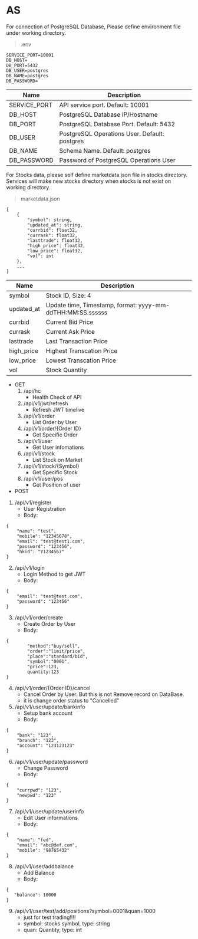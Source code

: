 # AS
For connection of PostgreSQL Database,
Please define environment file under working directory.
> .env
```
SERVICE_PORT=10001
DB_HOST=
DB_PORT=5432
DB_USER=postgres
DB_NAME=postgres
DB_PASSWORD=
```
| Name          | Description                                   |
| ------------- | --------------------------------------------- |
| SERVICE_PORT  | API service port. Default: 10001              |
| DB_HOST       | PostgreSQL Database IP/Hostname               |
| DB_PORT       | PostgreSQL Database Port. Default: 5432       |
| DB_USER       | PostgreSQL Operations User. Default: postgres |
| DB_NAME       | Schema Name. Default: postgres                |
| DB_PASSWORD   | Password of PostgreSQL Operations User        |

For Stocks data, please self define marketdata.json file in stocks directory.
Services will make new stocks directory when stocks is not exist on working directory.

> marketdata.json
```
[
    {
        "symbol": string,
        "updated_at": string,
        "currbid": float32,
        "currask": float32,
        "lasttrade": float32,
        "high_price": float32,
        "low_price": float32,
        "vol": int
    },
    ...
]
```
| Name          | Description                                                |
| ------------- | ---------------------------------------------------------- |
| symbol        | Stock ID, Size: 4                                          |
| updated_at    | Update time, Timestamp, format: yyyy-mm-ddTHH:MM:SS.ssssss |
| currbid       | Current Bid Price                                          |
| currask       | Current Ask Price                                          |
| lasttrade     | Last Transaction Price                                     |
| high_price    | Highest Transcation Price                                  |
| low_price     | Lowest Transcation Price                                   |
| vol           | Stock Quantity                                             |
- GET
  1. /api/hc 
     - Health Check of API
  2. /api/v1/jwt/refresh 
     - Refresh JWT timelive
  3. /api/v1/order 
     - List Order by User
  4. /api/v1/order/{Order ID} 
     - Get Specific Order 
  5. /api/v1/user 
     - Get User infomations
  6. /api/v1/stock 
     - List Stock on Market
  7. /api/v1/stock/{Symbol} 
     - Get Specific Stock
  8. /api/v1/user/pos
     - Get Position of user
- POST
1. /api/v1/register 
    - User Registration
    - Body:
```
{   
    "name": "test",
    "mobile": "12345678",
    "email": "test@test1.com",
    "password": "123456",
    "hkid": "Y1234567"
}
```
2. /api/v1/login 
     - Login Method to get JWT
     - Body:
```
{
    "email": "test@test.com",
    "password": "123456"
}
``` 
3. /api/v1/order/create 
     - Create Order by User
     - Body: 
```
{
        "method":"buy/sell",
        "order":"limit/price",
        "place":"standard/bid",
        "symbol":"0001",
        "price":123,
        quantity:123
}
```
4. /api/v1/order/{Order ID}/cancel 
     - Cancel Order by User. But this is not Remove record on DataBase. 
     - it is change order status to "Cancelled"
5. /api/v1/user/update/bankinfo 
     - Setup bank account
     - Body:
```
{
    "bank": "123",
    "branch": "123",
    "account": "123123123"
}
```
6. /api/v1/user/update/password
     - Change Password
     - Body:
```
{
    "currpwd": "123",
    "newpwd": "123"
}
```
7. /api/v1/user/update/userinfo
     - Edit User informations
     - Body:
```
{
    "name": "fed",
    "email": "abc@def.com",
    "mobile": "98765432"
}
```
8. /api/v1/user/addbalance
   - Add Balance
   - Body:
```
{
   "balance": 10000
}
```
9. /api/v1/user/test/add/positions?symbol=0001&quan=1000
    - just for test trading!!!!
    - symbol: stocks symbol, type: string
    - quan: Quantity, type: int